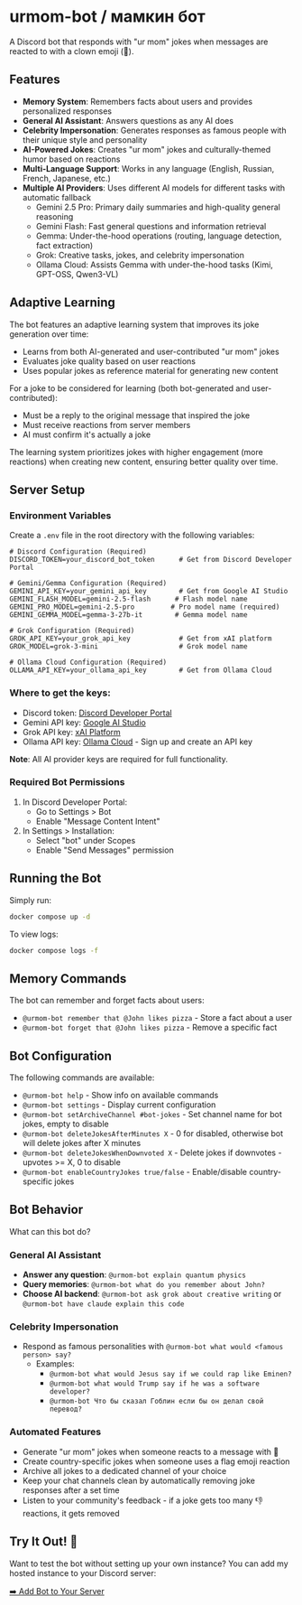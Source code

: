 # urmom-bot / мамкин бот

A Discord bot that responds with "ur mom" jokes when messages are reacted to with a clown emoji (🤡).

## Features
- **Memory System**: Remembers facts about users and provides personalized responses
- **General AI Assistant**: Answers questions as any AI does
- **Celebrity Impersonation**: Generates responses as famous people with their unique style and personality
- **AI-Powered Jokes**: Creates "ur mom" jokes and culturally-themed humor based on reactions
- **Multi-Language Support**: Works in any language (English, Russian, French, Japanese, etc.)
- **Multiple AI Providers**: Uses different AI models for different tasks with automatic fallback
  - Gemini 2.5 Pro: Primary daily summaries and high-quality general reasoning
  - Gemini Flash: Fast general questions and information retrieval
  - Gemma: Under-the-hood operations (routing, language detection, fact extraction)
  - Grok: Creative tasks, jokes, and celebrity impersonation
  - Ollama Cloud: Assists Gemma with under-the-hood tasks (Kimi, GPT-OSS, Qwen3-VL)

## Adaptive Learning
The bot features an adaptive learning system that improves its joke generation over time:

- Learns from both AI-generated and user-contributed "ur mom" jokes
- Evaluates joke quality based on user reactions
- Uses popular jokes as reference material for generating new content

For a joke to be considered for learning (both bot-generated and user-contributed):
- Must be a reply to the original message that inspired the joke
- Must receive reactions from server members
- AI must confirm it's actually a joke

The learning system prioritizes jokes with higher engagement (more reactions) when creating new content, ensuring better quality over time.

## Server Setup

### Environment Variables
Create a `.env` file in the root directory with the following variables:

```env
# Discord Configuration (Required)
DISCORD_TOKEN=your_discord_bot_token      # Get from Discord Developer Portal

# Gemini/Gemma Configuration (Required)
GEMINI_API_KEY=your_gemini_api_key        # Get from Google AI Studio
GEMINI_FLASH_MODEL=gemini-2.5-flash      # Flash model name
GEMINI_PRO_MODEL=gemini-2.5-pro         # Pro model name (required)
GEMINI_GEMMA_MODEL=gemma-3-27b-it        # Gemma model name

# Grok Configuration (Required)
GROK_API_KEY=your_grok_api_key            # Get from xAI platform
GROK_MODEL=grok-3-mini                    # Grok model name

# Ollama Cloud Configuration (Required)
OLLAMA_API_KEY=your_ollama_api_key        # Get from Ollama Cloud
```

### Where to get the keys:
- Discord token: [Discord Developer Portal](https://discord.com/developers/applications)
- Gemini API key: [Google AI Studio](https://aistudio.google.com)
- Grok API key: [xAI Platform](https://console.x.ai/)
- Ollama API key: [Ollama Cloud](https://ollama.com) - Sign up and create an API key

**Note**: All AI provider keys are required for full functionality.

### Required Bot Permissions
1. In Discord Developer Portal:
   - Go to Settings > Bot
   - Enable "Message Content Intent"
2. In Settings > Installation:
   - Select "bot" under Scopes
   - Enable "Send Messages" permission

## Running the Bot

Simply run:
```bash
docker compose up -d
```

To view logs:
```bash
docker compose logs -f
```

## Memory Commands
The bot can remember and forget facts about users:
- `@urmom-bot remember that @John likes pizza` - Store a fact about a user
- `@urmom-bot forget that @John likes pizza` - Remove a specific fact

## Bot Configuration
The following commands are available:
- `@urmom-bot help` - Show info on available commands
- `@urmom-bot settings` - Display current configuration
- `@urmom-bot setArchiveChannel #bot-jokes` - Set channel name for bot jokes, empty to disable
- `@urmom-bot deleteJokesAfterMinutes X` - 0 for disabled, otherwise bot will delete jokes after X minutes
- `@urmom-bot deleteJokesWhenDownvoted X` - Delete jokes if downvotes - upvotes >= X, 0 to disable
- `@urmom-bot enableCountryJokes true/false` - Enable/disable country-specific jokes

## Bot Behavior
What can this bot do?

### General AI Assistant
- **Answer any question**: `@urmom-bot explain quantum physics`
- **Query memories**: `@urmom-bot what do you remember about John?`
- **Choose AI backend**: `@urmom-bot ask grok about creative writing` or `@urmom-bot have claude explain this code`

### Celebrity Impersonation
- Respond as famous personalities with `@urmom-bot what would <famous person> say?`
  - Examples:
    - `@urmom-bot what would Jesus say if we could rap like Eminen?`
    - `@urmom-bot what would Trump say if he was a software developer?`
    - `@urmom-bot Что бы сказал Гоблин если бы он делал свой перевод?`

### Automated Features
- Generate "ur mom" jokes when someone reacts to a message with 🤡
- Create country-specific jokes when someone uses a flag emoji reaction
- Archive all jokes to a dedicated channel of your choice
- Keep your chat channels clean by automatically removing joke responses after a set time
- Listen to your community's feedback - if a joke gets too many 👎 reactions, it gets removed

## Try It Out! 🤖
Want to test the bot without setting up your own instance? You can add my hosted instance to your Discord server:

[➡️ Add Bot to Your Server](https://discord.com/oauth2/authorize?client_id=1333878858138652682)